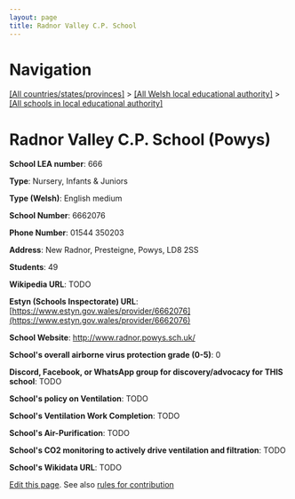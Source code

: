 ```yaml
---
layout: page
title: Radnor Valley C.P. School
---
```

# Navigation

[[All countries/states/provinces]](../../..) > [[All Welsh local educational authority]](../..) > [[All schools in local educational authority]](..)

# Radnor Valley C.P. School (Powys)

**School LEA number**: 666

**Type**: Nursery, Infants & Juniors

**Type (Welsh)**: English medium

**School Number**: 6662076

**Phone Number**: 01544 350203

**Address**: New Radnor, Presteigne, Powys, LD8 2SS

**Students**: 49

**Wikipedia URL**: TODO

**Estyn (Schools Inspectorate) URL**: [https://www.estyn.gov.wales/provider/6662076](https://www.estyn.gov.wales/provider/6662076)

**School Website**: http://www.radnor.powys.sch.uk/

**School's overall airborne virus protection grade (0-5)**: 0

**Discord, Facebook, or WhatsApp group for discovery/advocacy for THIS school**: TODO

**School's policy on Ventilation**: TODO

**School's Ventilation Work Completion**: TODO

**School's Air-Purification**: TODO

**School's CO2 monitoring to actively drive ventilation and filtration**: TODO

**School's Wikidata URL**: TODO




[Edit this page](https://github.com/VentilationProject/Wales/edit/prif/./Powys/Radnor_Valley_C.P._School.md). See also [rules for contribution](../../../contribution-rules/)